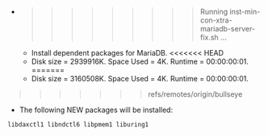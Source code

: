 * >>>>>>>>> Running inst-min-con-xtra-mariadb-server-fix.sh ...
  * Install dependent packages for MariaDB.
<<<<<<< HEAD
  * Disk size = 2939916K. Space Used = 4K. Runtime = 00:00:00:01.
=======
  * Disk size = 3160508K. Space Used = 4K. Runtime = 00:00:00:01.
>>>>>>> refs/remotes/origin/bullseye
  * The following NEW packages will be installed:
  ```bash
libdaxctl1 libndctl6 libpmem1 liburing1
  ```
